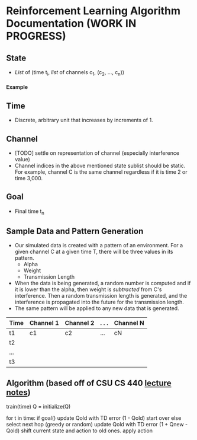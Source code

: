 # Reinforcement Learning Algorithm Documentation (WORK IN PROGRESS)
## State
* *List* of (time t<sub>i</sub>, *list* of channels c<sub>1</sub>, (c<sub>2</sub>, ..., c<sub>n</sub>))
#### Example

## Time
* Discrete, arbitrary unit that increases by increments of 1.

## Channel
* [TODO] settle on representation of channel (especially interference value)
* Channel indices in the above mentioned state sublist should be static. For example, channel C is the same channel regardless if it is time 2 or time 3,000.

## Goal
* Final time t<sub>n</sub>

## Sample Data and Pattern Generation
* Our simulated data is created with a pattern of an environment. For a given channel C at a given time T, there will be three values in its pattern. 
    * Alpha
    * Weight
    * Transmission Length
* When the data is being generated, a random number is computed and if it is lower than the alpha, then weight is *subtracted* from C's interference. Then a random transmission length is generated, and the interference is propagated into the future for the transmission length.
* The same pattern will be applied to any new data that is generated.

| Time | Channel 1 | Channel 2 | . . . | Channel N
| --- | --- | --- | --- | --- 
| t1 | c1 | c2 | ... | cN 
| t2 | 
| ... |
| t3 |



## Algorithm (based off of CSU CS 440 [lecture notes](https://nbviewer.jupyter.org/url/www.cs.colostate.edu/~anderson/cs440/notebooks/14%20Introduction%20to%20Reinforcement%20Learning.ipynb))

train(time)
Q = initialize(Q)

for t in time:
    if goal()
        update Qold with TD error (1 - Qold)
        start over
    else
        select next hop (greedy or random)
        update Qold with TD error (1 + Qnew - Qold)
        shift current state and action to old ones.
        apply action
